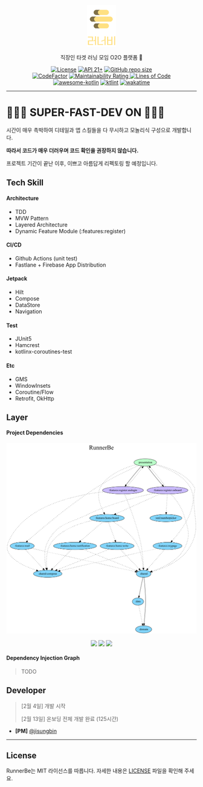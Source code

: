 <p align="center">
  <img src="https://github.com/applemango-runnerbe/.github/blob/main/art/logo/signature_transparent.png?raw=true" width="15%" />
</p>
<p align="center">직장인 타겟 러닝 모임 O2O 플랫폼 🐝</p>
<p align="center">
  <a href="https://github.com/applemango-runnerbe/RunnerBe-Android/blob/main/LICENSE"><img alt="License" src="https://img.shields.io/badge/License-MIT-blue"/></a>
  <a href="https://developer.android.com/about/versions/lollipop"><img alt="API 21+" src="https://img.shields.io/badge/API-21%2B-brightgreen.svg"/></a>
  <a href="https://github.com/applemango-runnerbe/RunnerBe-Android"><img alt="GitHub repo size" src="https://img.shields.io/github/repo-size/applemango-runnerbe/RunnerBe-Android"/></a>
  <br/>
  <a href="https://www.codefactor.io/repository/github/applemango-runnerbe/runnerbe-android/overview"><img src="https://www.codefactor.io/repository/github/applemango-runnerbe/runnerbe-android/badge" alt="CodeFactor"/></a>
  <a href="https://sonarcloud.io/summary/new_code?id=applemango-runnerbe_RunnerBe-Android"><img src="https://sonarcloud.io/api/project_badges/measure?project=applemango-runnerbe_RunnerBe-Android&metric=sqale_rating" alt="Maintainability Rating"/>     
  <a href="https://sonarcloud.io/summary/new_code?id=applemango-runnerbe_RunnerBe-Android"><img src="https://sonarcloud.io/api/project_badges/measure?project=applemango-runnerbe_RunnerBe-Android&metric=ncloc" alt="Lines of Code"/></a>
  <br/>
  <a href="https://kotlin.link"><img src="https://kotlin.link/awesome-kotlin.svg" alt="awesome-kotlin"/></a>
  <a href="https://ktlint.github.io/"><img src="https://img.shields.io/badge/code%20style-%E2%9D%A4-FF4081.svg" alt="ktlint"/></a>
  <a href="https://wakatime.com/badge/user/2da851dd-14d7-47dd-821a-7d902e52c1c2/project/eead2f63-3468-4e8a-98b2-12de1e4cebb2"><img src="https://wakatime.com/badge/user/2da851dd-14d7-47dd-821a-7d902e52c1c2/project/eead2f63-3468-4e8a-98b2-12de1e4cebb2.svg" alt="wakatime"></a>
</p>

---
  
# 🚀🚀🚀 SUPER-FAST-DEV ON 🚀🚀🚀
 
시간이 매우 촉박하여 디테일과 앱 스킬들을 다 무시하고 모놀리식 구성으로 개발합니다.
  
**따라서 코드가 매우 더러우며 코드 확인을 권장하지 않습니다.**
  
프로젝트 기간이 끝난 이후, 이쁘고 아름답게 리펙토링 할 예정입니다. 
  
## Tech Skill

#### Architecture

- TDD
- MVW Pattern
- Layered Architecture
- Dynamic Feature Module (:features:register)

#### CI/CD

- Github Actions (unit test)
- Fastlane + Firebase App Distribution

#### Jetpack

- Hilt
- Compose
- DataStore
- Navigation

#### Test

- JUnit5
- Hamcrest
- kotlinx-coroutines-test

#### Etc

- GMS
- WindowInsets
- Coroutine/Flow
- Retrofit, OkHttp

## Layer

#### Project Dependencies

![](art/project-dependency-graph/graph.dot.png)

<p align="center" >
  <img src="https://img.shields.io/badge/Module-Android-%23baffc9" />
  <img src="https://img.shields.io/badge/Module-Dynamic%20Feature-%23c9baff" /> 
  <img src="https://img.shields.io/badge/Module-Android%20Library-%2381D4FA" />
</p>


#### Dependency Injection Graph

> TODO

## Developer

> [2월 4일] 개발 시작
> 
> [2월 13일] 온보딩 전체 개발 완료 (125시간)

- **[PM]** [@jisungbin](https://github.com/jisungbin)

---

## License

RunnerBe는 MIT 라이선스를 따릅니다. 자세한
내용은 [LICENSE](https://github.com/applemango-runnerbe/RunnerBe-Android/blob/main/LICENSE) 파일을 확인해
주세요.
